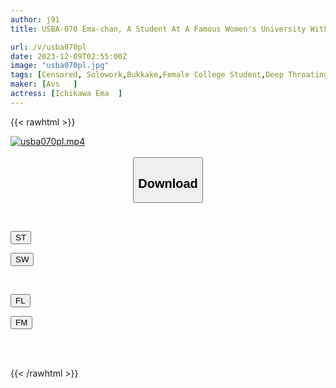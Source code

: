 ```yaml
---
author: j91
title: USBA-070 Ema-chan, A Student At A Famous Women's University With Strong Desires, Is A Perverted Masochist Girl Who Loves Deep-throating Aima Ichikawa

url: /v/usba070pl
date: 2023-12-09T02:55:00Z
image: "usba070pl.jpg"
tags: [Censored, Solowork,Bukkake,Female College Student,Deep Throating,Submissive Woman	]
maker: [Avs   ]
actress: [Ichikawa Ema  ]
---
```



{{< rawhtml >}}

<div class="video" data-videoid="xv0x3070W6hkdJW">
    <a href="javascript:;">
        <img src="/v/usba070pl/usba070pl.jpg" width="WIDTH" height="HEIGHT" alt="usba070pl.mp4" loading="lazy">
    </a>
</div>

<script type="text/javascript" src="https://j91.asia/asset/on-demand-st.js"></script>

<br>
  <link rel="stylesheet" href="https://j91.asia/asset/bs5.css">
  
  <center>
  <button class="btn btn-primary" type="button" data-bs-toggle="collapse" data-bs-target=".multi-collapse" aria-expanded="false" aria-controls="multiCollapseExample1 multiCollapseExample2"><h2>Download</h2></button></center>
</p>
<div class="row">
  <div class="col">
    <div class="collapse multi-collapse" id="multiCollapseExample1">
      <div class="card card-body">
	      	      <br>
<div class="buttons">  
<p><a href="https://streamtape.to/v/xv0x3070W6hkdJW" target="_blank"><button class="btn-hover color-3"><i class="fa fa-download"></i> ST</button></a></p>
<p><a href="https://flaswish.com/ffsqilsyrh5j" target="_blank"><button class="btn-hover color-2"><i class="fa fa-download"></i> SW</button></a></p></div>
    </div>
  </div>
</div>
  <div class="col">
    <div class="collapse multi-collapse" id="multiCollapseExample2">
      <div class="card card-body">
	      <br>
<div class="buttons">
<p><a href="javascript:;" target="_blank"><button class="btn-hover color-9"><i class="fa fa-download"></i> FL</button></a></p>
<p><a href="javascript:;" target="_blank"><button class="btn-hover color-8"><i class="fa fa-download"></i> FM</button></a></p></div>
<br><br>
      </div>
    </div>
  </div>
</div>

{{< /rawhtml >}}